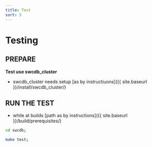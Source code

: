 ```yaml
---
title: Test
sort: 5
---
```


# Testing



## PREPARE

**Test use swcdb_cluster**
- swcdb_cluster needs setup [as by instructiuons]({{ site.baseurl }}/install/swcdb_cluster/)



## RUN THE TEST
*  while at builds [path as by instructions]({{ site.baseurl }}/build/prerequisites/)

```bash
cd swcdb;
```

```bash
make test;
```

